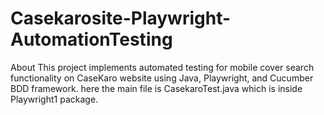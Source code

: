 # Casekarosite-Playwright-AutomationTesting
About This project implements automated testing for mobile cover search functionality on CaseKaro website using Java, Playwright, and Cucumber BDD framework. here the main file is CasekaroTest.java which is inside Playwright1 package.
